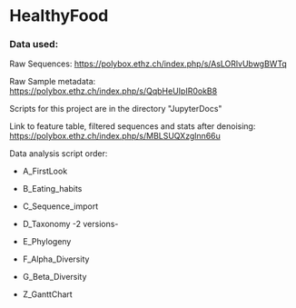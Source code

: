 # HealthyFood


### Data used: 

Raw Sequences: https://polybox.ethz.ch/index.php/s/AsLORlvUbwgBWTq

Raw Sample metadata: https://polybox.ethz.ch/index.php/s/QqbHeUIpIR0okB8

Scripts for this project are in the directory "JupyterDocs"

Link to feature table, filtered sequences and stats after denoising: https://polybox.ethz.ch/index.php/s/MBLSUQXzglnn66u

Data analysis script order:
- A_FirstLook
- B_Eating_habits
- C_Sequence_import
- D_Taxonomy -2 versions-
- E_Phylogeny
- F_Alpha_Diversity
- G_Beta_Diversity


- Z_GanttChart
